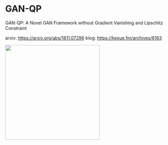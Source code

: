 # GAN-QP
GAN-QP: A Novel GAN Framework without Gradient Vanishing and Lipschitz Constraint

arxiv: https://arxiv.org/abs/1811.07296
blog: https://kexue.fm/archives/6163

<img src="https://kexue.fm/usr/uploads/2018/11/3038288324.jpg" width=300>

